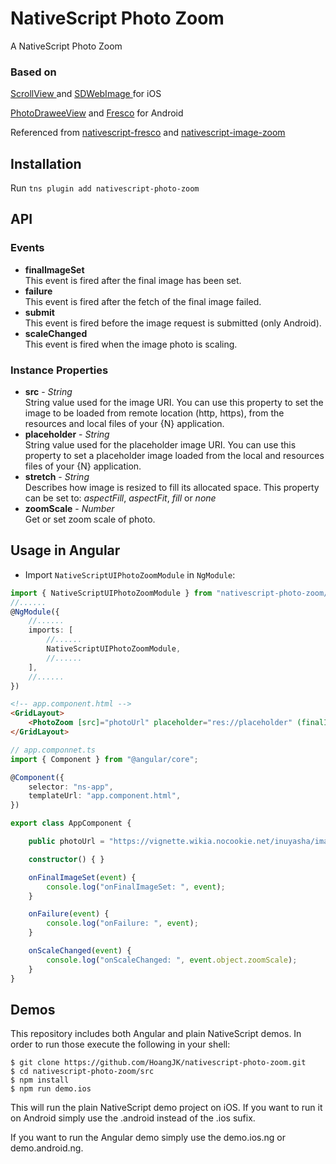 # NativeScript Photo Zoom
A NativeScript Photo Zoom
### Based on
[ScrollView ](https://docs.nativescript.org/angular/ui/ng-ui-widgets/scroll-view) and [SDWebImage ](https://github.com/rs/SDWebImage) for iOS

[PhotoDraweeView](https://github.com/ongakuer/PhotoDraweeView) and [Fresco](https://github.com/facebook/fresco) for Android

Referenced from [nativescript-fresco](https://github.com/NativeScript/nativescript-fresco)  and [nativescript-image-zoom](https://github.com/triniwiz/nativescript-image-zoom)
## Installation
Run `tns plugin add nativescript-photo-zoom`
## API
### Events
* **finalImageSet**  
This event is fired after the final image has been set.
* **failure**  
This event is fired after the fetch of the final image failed.
* **submit**  
This event is fired before the image request is submitted (only Android).
* **scaleChanged**  
This event is fired when the image photo is scaling.
### Instance Properties
* **src** - *String*  
String value used for the image URI. You can use this property to set the image to be loaded from remote location (http, https), from the resources and local files of your {N} application.
* **placeholder** - *String*  
String value used for the placeholder image URI. You can use this property to set a placeholder image loaded from the local and resources files of your {N} application.
* **stretch** - *String*  
Describes how image is resized to fill its allocated space. This property can be set to:
*aspectFill*, 
*aspectFit*, 
*fill* or 
*none*
* **zoomScale** - *Number*  
Get or set zoom scale of photo.
## Usage in Angular
- Import `NativeScriptUIPhotoZoomModule` in `NgModule`:
```typescript
import { NativeScriptUIPhotoZoomModule } from "nativescript-photo-zoom/angular";
//......
@NgModule({
	//......
	imports: [
        //......
		NativeScriptUIPhotoZoomModule,
        //......
	],
    //......
})
```
```html
<!-- app.component.html -->
<GridLayout>
    <PhotoZoom [src]="photoUrl" placeholder="res://placeholder" (finalImageSet)="onFinalImageSet($event)" (failure)="onFailure($event)"  (scaleChanged)="onScaleChanged($event)"></PhotoZoom>
</GridLayout>
```
```ts
// app.componnet.ts
import { Component } from "@angular/core";

@Component({
    selector: "ns-app",
    templateUrl: "app.component.html",
})

export class AppComponent {

    public photoUrl = "https://vignette.wikia.nocookie.net/inuyasha/images/b/b5/Inuyasha.png";

    constructor() { }

    onFinalImageSet(event) {
        console.log("onFinalImageSet: ", event);
    }

    onFailure(event) {
        console.log("onFailure: ", event);
    }

    onScaleChanged(event) {
        console.log("onScaleChanged: ", event.object.zoomScale);
    }
}

```
## Demos
This repository includes both Angular and plain NativeScript demos. In order to run those execute the following in your shell:
```shell
$ git clone https://github.com/HoangJK/nativescript-photo-zoom.git
$ cd nativescript-photo-zoom/src
$ npm install
$ npm run demo.ios
```
This will run the plain NativeScript demo project on iOS. If you want to run it on Android simply use the .android instead of the .ios sufix.

If you want to run the Angular demo simply use the demo.ios.ng or demo.android.ng.